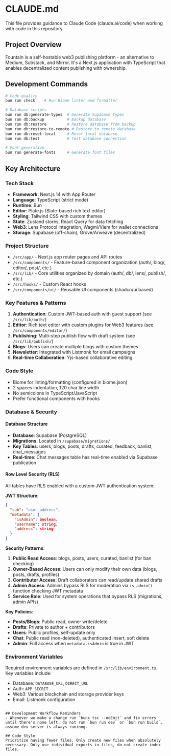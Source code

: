 # CLAUDE.md

This file provides guidance to Claude Code (claude.ai/code) when working with code in this repository.

## Project Overview
Fountain is a self-hostable web3 publishing platform - an alternative to Medium, Substack, and Mirror. It's a Next.js application with TypeScript that enables decentralized content publishing with ownership.

## Development Commands
```bash
# Code quality
bun run check    # Run Biome linter and formatter

# Database scripts
bun run db:generate-types  # Generate Supabase types
bun run db:backup          # Backup database
bun run db:restore         # Restore database from backup
bun run db:restore-to-remote # Restore to remote database
bun run db:reset-local     # Reset local database
bun run db:test            # Test database connection

# Font generation
bun run generate-fonts     # Generate font files
```

## Key Architecture

### Tech Stack
- **Framework**: Next.js 14 with App Router
- **Language**: TypeScript (strict mode)
- **Runtime**: Bun
- **Editor**: Plate.js (Slate-based rich text editor)
- **Styling**: Tailwind CSS with custom themes
- **State**: Zustand stores, React Query for data fetching
- **Web3**: Lens Protocol integration, Wagmi/Viem for wallet connections
- **Storage**: Supabase (off-chain), Grove/Arweave (decentralized)

### Project Structure
- `/src/app/` - Next.js app router pages and API routes
- `/src/components/` - Feature-based component organization (auth/, blog/, editor/, post/, etc.)
- `/src/lib/` - Core utilities organized by domain (auth/, db/, lens/, publish/, etc.)
- `/src/hooks/` - Custom React hooks
- `/src/components/ui/` - Reusable UI components (shadcn/ui based)

### Key Features & Patterns
1. **Authentication**: Custom JWT-based auth with guest support (see `/src/lib/auth/`)
2. **Editor**: Rich text editor with custom plugins for Web3 features (see `/src/components/editor/`)
3. **Publishing**: Multi-step publish flow with draft system (see `/src/lib/publish/`)
4. **Blogs**: Users can create multiple blogs with custom themes
5. **Newsletter**: Integrated with Listmonk for email campaigns
6. **Real-time Collaboration**: Yjs-based collaborative editing

### Code Style
- Biome for linting/formatting (configured in biome.json)
- 2 spaces indentation, 120 char line width
- No semicolons in TypeScript/JavaScript
- Prefer functional components with hooks

### Database & Security

#### Database Structure
- **Database**: Supabase (PostgreSQL)
- **Migrations**: Located in `/supabase/migrations/`
- **Key Tables**: users, blogs, posts, drafts, curated, feedback, banlist, chat_messages
- **Real-time**: Chat messages table has real-time enabled via Supabase publication

#### Row Level Security (RLS)
All tables have RLS enabled with a custom JWT authentication system:

**JWT Structure**:
```json
{
  "sub": "user_address",
  "metadata": {
    "isAdmin": boolean,
    "username": string,
    "address": string
  }
}
```

**Security Patterns**:
1. **Public Read Access**: blogs, posts, users, curated, banlist (for ban checking)
2. **Owner-Based Access**: Users can only modify their own data (blogs, posts, drafts, profiles)
3. **Contributor Access**: Draft collaborators can read/update shared drafts
4. **Admin Access**: Admins bypass RLS for moderation via `is_admin()` function checking JWT metadata
5. **Service Role**: Used for system operations that bypass RLS (migrations, admin APIs)

**Key Policies**:
- **Posts/Blogs**: Public read, owner write/delete
- **Drafts**: Private to author + contributors
- **Users**: Public profiles, self-update only
- **Chat**: Public read (non-deleted), authenticated insert, soft delete
- **Admin**: Full access when `metadata.isAdmin` is true in JWT

### Environment Variables
Required environment variables are defined in `/src/lib/environment.ts`. Key variables include:
- Database: `DATABASE_URL`, `DIRECT_URL`
- Auth: `APP_SECRET`
- Web3: Various blockchain and storage provider keys
- Email: Listmonk configuration
```

## Development Workflow Reminders
- Whenever we make a change run `bunx tsc --noEmit` and fix errors until there's none left. do not run `bun run dev` or `bun run build`. assume dev server is always runinng.

## Code Style
Prioritize having fewer files. Only create new files when absolutely necessary. Only use individual exports in files, do not create index files.